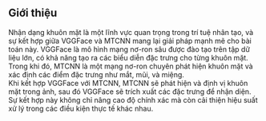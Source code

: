 ## Giới thiệu

Nhận dạng khuôn mặt là một lĩnh vực quan trọng trong trí tuệ nhân tạo, và sự kết hợp giữa VGGFace và MTCNN mang lại giải pháp mạnh mẽ cho bài toán này. VGGFace là mô hình mạng nơ-ron sâu được đào tạo trên tập dữ liệu lớn, có khả năng tạo ra các biểu diễn đặc trưng cho từng khuôn mặt. Trong khi đó, MTCNN là một mạng nơ-ron chuyên phát hiện khuôn mặt và xác định các điểm đặc trưng như mắt, mũi, và miệng.
<br/>
Khi kết hợp VGGFace với MTCNN, MTCNN sẽ phát hiện và định vị khuôn mặt trong ảnh, sau đó VGGFace sẽ trích xuất các đặc trưng để nhận diện. Sự kết hợp này không chỉ nâng cao độ chính xác mà còn cải thiện hiệu suất xử lý trong các điều kiện thực tế khác nhau.

